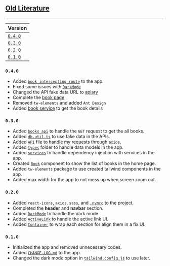 ## <u>Old Literature</u>

---

| Version            |
|:-------------------|
| [`0.4.0`](#v0.4.0) |
| [`0.3.0`](#v0.3.0) |
| [`0.2.0`](#v0.2.0) |
| [`0.1.0`](#v0.1.0) |


### <a id="v0.4.0"/>`0.4.0`

- Added [`book intercepting route`](./src/app/(.)books) to the app.
- Fixed some issues with [`DarkMode`](./src/components/layout/DarkMode.tsx)
- Changed the API fake data URL to [apiary](https://bookstore.docs.apiary.io/)
- Complete the [book page](./src/app/books/%5BbookId%5D/page.tsx)
- Removed `tw-elements` and added `Ant Design`
- Added [book service](./src/services/books.service.ts) to get the book details

### <a id="v0.3.0"/>`0.3.0`

- Added [`books api`](./src/app/api/books/route.ts) to handle the `GET` request to get the all books.
- Added [`db.util.ts`](./src/utils/db.util.ts) to use fake data in the APIs.
- Added [`API`](./src/config/API.ts) file to handle my requests through `axios`.
- Added [`types`](./src/types) folder to handle data models in the app.
- Added [`services`](./src/services) to handle dependency injection with services in the app.
- Created [`Book`](./src/components/pages/Book.tsx) component to show the list of books in the home page.
- Added `tw-elements` package to use created tailwind components in the app.
- Added max width for the app to not mess up when screen zoom out.

### <a id="v0.2.0"/>`0.2.0`

- Added `react-icons`, `axios`, `sass`, and [`.nvmrc`](./.nvmrc) to the project.
- Completed the **header** and **navbar** section.
- Added [`DarkMode`](./src/components/layout/DarkMode.tsx) to handle the dark mode.
- Added [`ActiveLink`](./src/components/common/ActiveLink.tsx) to handle the active link UI.
- Added [`Container`](./src/components/common/Container.tsx) to wrap each section for align them in a fix UI.

### <a id="v0.1.0"/>`0.1.0`

- Initialized the app and removed unnecessary codes.
- Added [`CHANGE-LOG.md`](./CHANGE-LOG.md) to the app.
- Changed the dark mode option in [`tailwind.config.js`](./tailwind.config.js) to use later.